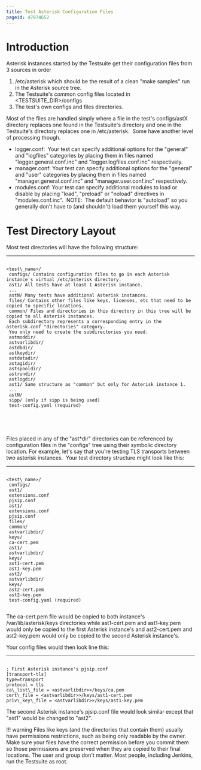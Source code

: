 ```yaml
---
title: Test Asterisk Configuration Files
pageid: 47874652
---
```


Introduction
============

Asterisk instances started by the Testsuite get their configuration files from 3 sources in order

1. /etc/asterisk which should be the result of a clean "make samples" run in the Asterisk source tree.
2. The Testsuite's common config files located in <TESTSUITE\_DIR>/configs
3. The test's own configs and files directories.

Most of the files are handled simply where a file in the test's configs/astX directory replaces one found in the Testsuite's directory and one in the Testsuite's directory replaces one in /etc/asterisk.  Some have another level of processing though. 

* logger.conf:  Your test can specify additional options for the "general" and "logfiles" categories by placing them in files named "logger.general.conf.inc" and "logger.logfiles.conf.inc" respectively.
* manager.conf: Your test can specify additional options for the "general" and "user" categories by placing them in files named "manager.general.conf.inc" and "manager.user.conf.inc" respectively.
* modules.conf: Your test can specify additional modules to load or disable by placing "load", "preload" or "noload" directives in "modules.conf.inc".  NOTE:  The default behavior is "autoload" so you generally don't have to (and shouldn't) load them yourself this way.

Test Directory Layout
=====================

Most test directories will have the following structure:




---

  
  


```

<test\_name>/
 configs/ Contains configuration files to go in each Asterisk instance's virtual /etc/asterisk directory.
 ast1/ All tests have at least 1 Asterisk instance.
 ...
 astN/ Many tests have additional Asterisk instances. 
 files/ Contains other files like keys, licenses, etc that need to be copied to specific locations.
 common/ Files and directories in this directory in this tree will be copied to all Asterisk instances.
 Each subdirectory represents a corresponding entry in the asterisk.conf "directories" category.
 You only need to create the subdirectories you need.
 astmoddir/
 astvarlibdir/
 astdbdir/
 astkeydir/
 astdatadir/
 astagidir/
 astspooldir/
 astrundir/
 astlogdir/
 ast1/ Same structure as "common" but only for Asterisk instance 1.
 ...
 astN/ 
 sipp/ (only if sipp is being used)
 test-config.yaml (required)



```


 

Files placed in any of the "ast\*dir" directories can be referenced by configuration files in the "configs" tree using their symbolic directory location. For example, let's say that you're testing TLS transports between two asterisk instances.  Your test directory structure might look like this:




---

  
  


```

<test\_name>/
 configs/
 ast1/
 extensions.conf
 pjsip.conf
 ast1/
 extensions.conf
 pjsip.conf
 files/
 common/
 astvarlibdir/
 keys/
 ca-cert.pem
 ast1/
 astvarlibdir/
 keys/
 ast1-cert.pem
 ast1-key.pem
 ast2/
 astvarlibdir/
 keys/
 ast2-cert.pem
 ast2-key.pem
 test-config.yaml (required)


```


The ca-cert.pem file would be copied to both instance's /var/lib/asterisk/keys directories while ast1-cert.pem and ast1-key.pem would only be copied to the first Asterisk instance's and ast2-cert.pem and ast2-key.pem would only be copied to the second Asterisk instance's.

Your config files would then look line this:




---

  
  


```

; First Asterisk instance's pjsip.conf
[transport-tls]
type=transport
protocol = tls
ca\_list\_file = <astvarlibdir>>/keys/ca.pem
cert\_file = <astvarlibdir>>/keys/ast1-cert.pem
priv\_key\_file = <astvarlibdir>>/keys/ast1-key.pem

```


The second Asterisk instance's pjsip.conf file would look similar except that "ast1" would be changed to "ast2".




!!! warning 
    Files like keys (and the directories that contain them) usually have permissions restrictions, such as being only readable by the owner. Make sure your files have the correct permission before you commit them so those permissions are preserved when they are copied to their final locations. The user and group don't matter. Most people, including Jenkins, run the Testsuite as root.

      
[//]: # (end-warning)



 

 


